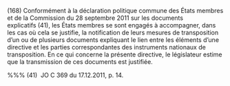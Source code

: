 (168) Conformément à la déclaration politique commune des États membres et de la Commission du 28 septembre 2011 sur les documents explicatifs (41), les États membres se sont engagés à accompagner, dans les cas où cela se justifie, la notification de leurs mesures de transposition d’un ou de plusieurs documents expliquant le lien entre les éléments d’une directive et les parties correspondantes des instruments nationaux de transposition. En ce qui concerne la présente directive, le législateur estime que la transmission de ces documents est justifiée.

%%% (41)  JO C 369 du 17.12.2011, p. 14.